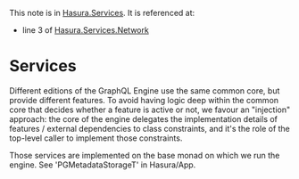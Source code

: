 This note is in [Hasura.Services](https://github.com/hasura/graphql-engine/blob/master/server/src-lib/Hasura/Services.hs#L5).
It is referenced at:
  - line 3 of [Hasura.Services.Network](https://github.com/hasura/graphql-engine/blob/master/server/src-lib/Hasura/Services/Network.hs#L3)

# Services

Different editions of the GraphQL Engine use the same common core, but provide
different features. To avoid having logic deep within the common core that
decides whether a feature is active or not, we favour an "injection" approach:
the core of the engine delegates the implementation details of features /
external dependencies to class constraints, and it's the role of the top-level
caller to implement those constraints.

Those services are implemented on the base monad on which we run the engine. See
'PGMetadataStorageT' in Hasura/App.


